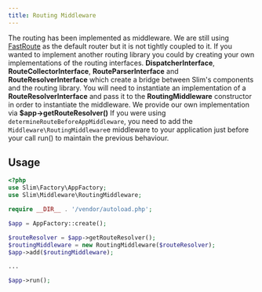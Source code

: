 ```yaml
---
title: Routing Middleware
---
```


The routing has been implemented as middleware. We are still using [FastRoute](https://github.com/nikic/FastRoute) as the default router but it is not tightly coupled to it.
If you wanted to implement another routing library you could by creating your own implementations of the routing interfaces. **DispatcherInterface**, **RouteCollectorInterface**, **RouteParserInterface** and **RouteResolverInterface** which create a bridge between Slim's components and the routing library.
You will need to instantiate an implementation of a **RouteResolverInterface** and pass it to the **RoutingMiddleware** constructor in order to instantiate the middleware. We provide our own implementation via **$app->getRouteResolver()**
If you were using `determineRouteBeforeAppMiddleware`, you need to add the `Middleware\RoutingMiddleware`e middleware to your application just before your call run() to maintain the previous behaviour.

## Usage
```php
<?php
use Slim\Factory\AppFactory;
use Slim\Middleware\RoutingMiddleware;

require __DIR__ . '/vendor/autoload.php';

$app = AppFactory::create();

$routeResolver = $app->getRouteResolver();
$routingMiddleware = new RoutingMiddleware($routeResolver);
$app->add($routingMiddleware);

...

$app->run();
```
